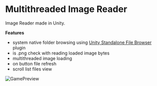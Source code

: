# Multithreaded Image Reader

Image Reader made in Unity.

**Features**
- system native folder browsing using [Unity Standalone File Browser](https://github.com/gkngkc/UnityStandaloneFileBrowser) plugin
- is .png check with reading loaded image bytes
- multithreaded image loading
- on button file refresh
- scroll list files view


![GamePreview](https://user-images.githubusercontent.com/69475021/165988922-b5e1187f-ec72-470a-b9f6-565b146747e4.png)
